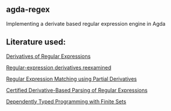 ## agda-regex
Implementing a derivate based regular expression engine in Agda


## Literature used:

[Derivatives of Regular Expressions](https://dl.acm.org/doi/pdf/10.1145/321239.321249)

[Regular-expression derivatives reexamined](https://www.khoury.northeastern.edu/home/turon/re-deriv.pdf)

[Regular Expression Matching using Partial
Derivatives](https://www.researchgate.net/publication/242776767_Regular_Expression_Matching_using_Partial_Derivatives)

[Certified Derivative-Based Parsing of Regular Expressions](https://homepages.dcc.ufmg.br/~camarao/certified-parsing-regex.pdf)

[Dependently Typed Programming with Finite Sets](https://firsov.ee/finset/finset.pdf)
